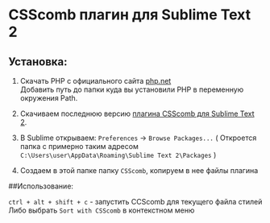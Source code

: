 # CSScomb плагин для  Sublime Text 2


## Установка:

1. Скачать PHP с официального сайта [php.net](http://windows.php.net/download/)  
Добавить путь до папки куда вы установили PHP в переменную окружения Path.

2. Скачиваем последнюю версию [плагина CSScomb для Sublime Text 2]().

3. В Sublime открываем: `Preferences` -> `Browse Packages...` ( Откроется папка с примерно таким адресом `C:\Users\user\AppData\Roaming\Sublime Text 2\Packages` )

4. Создаем в этой папке папку `CSScomb`, копируем в нее файлы плагина


##Использование: 

`ctrl + alt + shift + c` - запустить CCScomb для текущего файла стилей  
Либо выбрать `Sort with CSScomb` в контекстном меню